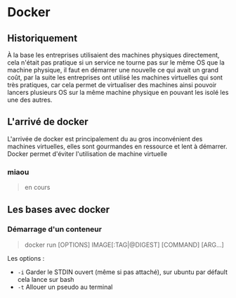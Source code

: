 # Docker

## Historiquement

À la base les entreprises utilisaient des machines physiques directement, cela n'était pas pratique si un service ne tourne pas sur le même OS que la machine physique, il faut en démarrer une nouvelle ce qui avait un grand coût, par la suite les entreprises ont utilisé les machines virtuelles qui sont très pratiques, car cela permet de virtualiser des machines ainsi pouvoir lancers plusieurs OS sur la même machine physique en pouvant les isolé les une des autres.

## L'arrivé de docker

L'arrivée de docker est principalement du au gros inconvénient des machines virtuelles, elles sont gourmandes en ressource et lent à démarrer. Docker permet d'éviter l'utilisation  de machine virtuelle

### miaou


> en cours



## Les bases avec docker 

### Démarrage d'un conteneur

> docker run [OPTIONS] IMAGE[:TAG|@DIGEST] [COMMAND] [ARG...]

Les options :

- `-i` Garder le STDIN ouvert (même si pas attaché), sur ubuntu par défault cela lance sur bash
- `-t` Allouer un pseudo au terminal
<!-- https://www.tech2tech.fr/debuter-avec-docker-les-bases/ -->
